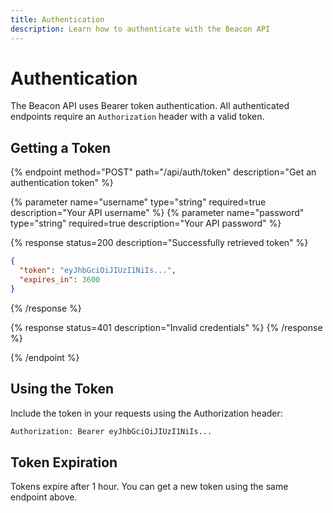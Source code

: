 ```yaml
---
title: Authentication
description: Learn how to authenticate with the Beacon API
---
```


# Authentication

The Beacon API uses Bearer token authentication. All authenticated endpoints require an `Authorization` header with a valid token.

## Getting a Token

{% endpoint method="POST" path="/api/auth/token" description="Get an authentication token" %}

{% parameter name="username" type="string" required=true description="Your API username" %}
{% parameter name="password" type="string" required=true description="Your API password" %}

{% response status=200 description="Successfully retrieved token" %}
```json
{
  "token": "eyJhbGciOiJIUzI1NiIs...",
  "expires_in": 3600
}
```
{% /response %}

{% response status=401 description="Invalid credentials" %}
{% /response %}

{% /endpoint %}

## Using the Token

Include the token in your requests using the Authorization header:

```bash
Authorization: Bearer eyJhbGciOiJIUzI1NiIs...
```

## Token Expiration

Tokens expire after 1 hour. You can get a new token using the same endpoint above. 